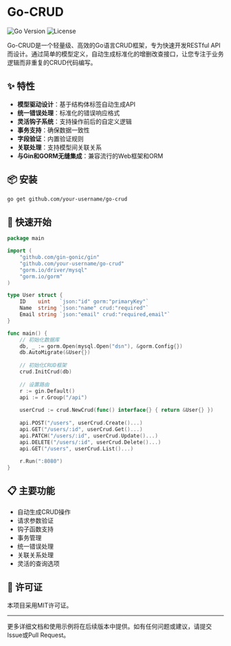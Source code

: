 # Go-CRUD

![Go Version](https://img.shields.io/badge/Go-1.18+-blue.svg)
![License](https://img.shields.io/badge/License-MIT-green.svg)

Go-CRUD是一个轻量级、高效的Go语言CRUD框架，专为快速开发RESTful API而设计。通过简单的模型定义，自动生成标准化的增删改查接口，让您专注于业务逻辑而非重复的CRUD代码编写。

## ✨ 特性

- **模型驱动设计**：基于结构体标签自动生成API
- **统一错误处理**：标准化的错误响应格式
- **灵活钩子系统**：支持操作前后的自定义逻辑
- **事务支持**：确保数据一致性
- **字段验证**：内置验证规则
- **关联处理**：支持模型间关联关系
- **与Gin和GORM无缝集成**：兼容流行的Web框架和ORM

## 📦 安装

```bash
go get github.com/your-username/go-crud
```

## 🚀 快速开始

```go
package main

import (
    "github.com/gin-gonic/gin"
    "github.com/your-username/go-crud"
    "gorm.io/driver/mysql"
    "gorm.io/gorm"
)

type User struct {
    ID    uint   `json:"id" gorm:"primaryKey"`
    Name  string `json:"name" crud:"required"`
    Email string `json:"email" crud:"required,email"`
}

func main() {
    // 初始化数据库
    db, _ := gorm.Open(mysql.Open("dsn"), &gorm.Config{})
    db.AutoMigrate(&User{})
    
    // 初始化CRUD框架
    crud.InitCrud(db)
    
    // 设置路由
    r := gin.Default()
    api := r.Group("/api")
    
    userCrud := crud.NewCrud(func() interface{} { return &User{} })
    
    api.POST("/users", userCrud.Create()...)
    api.GET("/users/:id", userCrud.Get()...)
    api.PATCH("/users/:id", userCrud.Update()...)
    api.DELETE("/users/:id", userCrud.Delete()...)
    api.GET("/users", userCrud.List()...)
    
    r.Run(":8080")
}
```

## 📋 主要功能

- 自动生成CRUD操作
- 请求参数验证
- 钩子函数支持
- 事务管理
- 统一错误处理
- 关联关系处理
- 灵活的查询选项

## 📄 许可证

本项目采用MIT许可证。

---

更多详细文档和使用示例将在后续版本中提供。如有任何问题或建议，请提交Issue或Pull Request。
